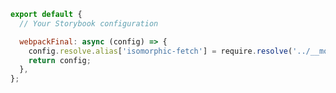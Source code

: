 ```js filename=".storybook/main.js" renderer="common" language="js"
export default {
  // Your Storybook configuration

  webpackFinal: async (config) => {
    config.resolve.alias['isomorphic-fetch'] = require.resolve('../__mocks__/isomorphic-fetch.js');
    return config;
  },
};
```
